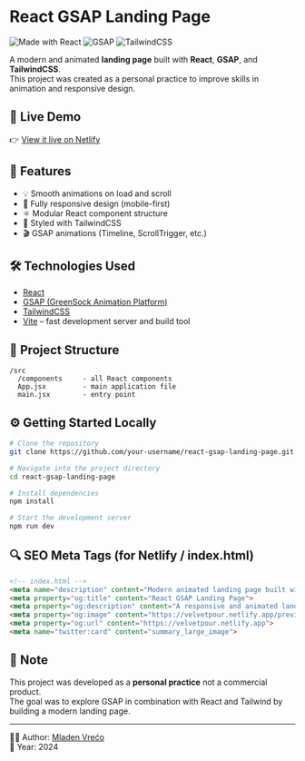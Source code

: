 
# React GSAP Landing Page

![Made with React](https://img.shields.io/badge/Made%20with-React-61DAFB?logo=react)
![GSAP](https://img.shields.io/badge/Animations-GSAP-88CE02?logo=greensock)
![TailwindCSS](https://img.shields.io/badge/Styled%20with-TailwindCSS-38B2AC?logo=tailwindcss)

A modern and animated **landing page** built with **React**, **GSAP**, and **TailwindCSS**.  
This project was created as a personal practice to improve skills in animation and responsive design.

## 🔗 Live Demo

👉 [View it live on Netlify](https://velvetpour.netlify.app/)

## 🎯 Features

- 💡 Smooth animations on load and scroll
- 📱 Fully responsive design (mobile-first)
- ⚛️ Modular React component structure
- 🎨 Styled with TailwindCSS
- 🎬 GSAP animations (Timeline, ScrollTrigger, etc.)

## 🛠️ Technologies Used

- [React](https://reactjs.org/)
- [GSAP (GreenSock Animation Platform)](https://greensock.com/gsap/)
- [TailwindCSS](https://tailwindcss.com/)
- [Vite](https://vitejs.dev/) – fast development server and build tool

## 📁 Project Structure

```
/src
  /components     - all React components
  App.jsx         - main application file
  main.jsx        - entry point
```

## ⚙️ Getting Started Locally

```bash
# Clone the repository
git clone https://github.com/your-username/react-gsap-landing-page.git

# Navigate into the project directory
cd react-gsap-landing-page

# Install dependencies
npm install

# Start the development server
npm run dev
```

## 🔍 SEO Meta Tags (for Netlify / index.html)

```html
<!-- index.html -->
<meta name="description" content="Modern animated landing page built with React, GSAP and TailwindCSS. Created by Mladen Vrećo.">
<meta property="og:title" content="React GSAP Landing Page">
<meta property="og:description" content="A responsive and animated landing page created using React, GSAP and TailwindCSS.">
<meta property="og:image" content="https://velvetpour.netlify.app/preview.jpg">
<meta property="og:url" content="https://velvetpour.netlify.app">
<meta name="twitter:card" content="summary_large_image">
```

## 📌 Note

This project was developed as a **personal practice**  not a commercial product.  
The goal was to explore GSAP in combination with React and Tailwind by building a modern landing page.

---

👨‍💻 Author: [Mladen Vrećo](https://vreco.vercel.app/)  
📅 Year: 2024  

